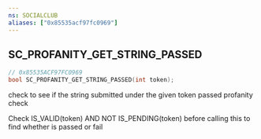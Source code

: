 ```yaml
---
ns: SOCIALCLUB
aliases: ["0x85535acf97fc0969"]
---
```

## SC_PROFANITY_GET_STRING_PASSED

```c
// 0x85535ACF97FC0969
bool SC_PROFANITY_GET_STRING_PASSED(int token);
```

check to see if the string submitted under the given token passed profanity check

Check IS_VALID(token) AND NOT IS_PENDING(token) before calling this to find whether is passed or fail

